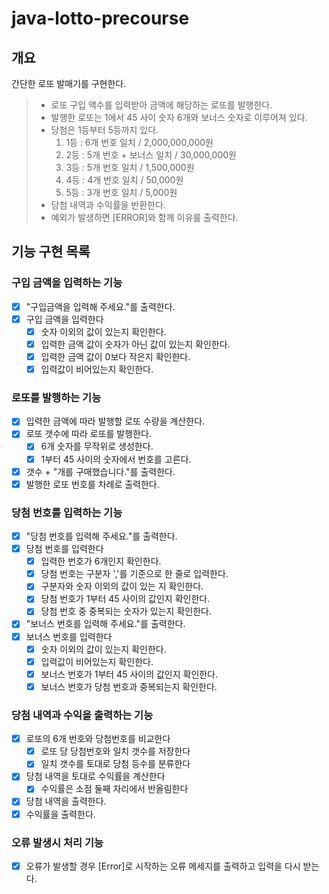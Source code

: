 # java-lotto-precourse

## 개요
간단한 로또 발매기를 구현한다.
>* 로또 구입 액수를 입력받아 금액에 해당하는 로또를 발행한다.
>* 발행한 로또는 1에서 45 사이 숫자 6개와 보너스 숫자로 이루어져 있다.
>* 당첨은 1등부터 5등까지 있다.
>   1. 1등 : 6개 번호 일치 / 2,000,000,000원
>   2. 2등 : 5개 번호 + 보너스 일치 / 30,000,000원
>   3. 3등 : 5개 번호 일치 / 1,500,000원
>   4. 4등 : 4개 번호 일치 / 50,000원
>   5. 5등 : 3개 번호 일치 / 5,000원
>* 당첨 내역과 수익률을 반환한다.
>* 예외가 발생하면 [ERROR]와 함께 이유를 출력한다.

## 기능 구현 목록

### 구입 금액을 입력하는 기능
* [x] "구입금액을 입력해 주세요."를 출력한다.
* [x] 구입 금액을 입력한다
  * [x] 숫자 이외의 값이 있는지 확인한다.
  * [x] 입력한 금액 값이 숫자가 아닌 값이 있는지 확인한다.
  * [x] 입력한 금액 값이 0보다 작은지 확인한다.
  * [x] 입력값이 비어있는지 확인한다.

### 로또를 발행하는 기능
* [x] 입력한 금액에 따라 발행할 로또 수량을 계산한다.
* [x] 로또 갯수에 따라 로또를 발행한다.
  * [x] 6개 숫자를 무작위로 생성한다.
  * [x] 1부터 45 사이의 숫자에서 번호를 고른다.
* [x] 갯수 + "개를 구매했습니다."를 출력한다.
* [x] 발행한 로또 번호를 차례로 출력한다.

### 당첨 번호를 입력하는 기능
* [x] "당첨 번호를 입력해 주세요."를 출력한다.
* [x] 당첨 번호를 입력한다
  * [x] 입력한 번호가 6개인지 확인한다.
  * [x] 당첨 번호는 구분자 ','를 기준으로 한 줄로 입력한다.
  * [x] 구분자와 숫자 이외의 값이 있는 지 확인한다.
  * [x] 당첨 번호가 1부터 45 사이의 값인지 확인한다.
  * [x] 당첨 번호 중 중복되는 숫자가 있는지 확인한다.
* [x] "보너스 번호를 입력해 주세요."를 출력한다.
* [x] 보너스 번호를 입력한다
  * [x] 숫자 이외의 값이 있는지 확인한다.
  * [x] 입력값이 비어있는지 확인한다.
  * [x] 보너스 번호가 1부터 45 사이의 값인지 확인한다.
  * [x] 보너스 번호가 당첨 번호과 중복되는지 확인한다.

### 당첨 내역과 수익을 출력하는 기능
* [x] 로또의 6개 번호와 당첨번호를 비교한다
  * [x] 로또 당 당첨번호와 일치 갯수를 저장한다
  * [x] 일치 갯수를 토대로 당첨 등수를 분류한다
* [x] 당첨 내역을 토대로 수익률을 계산한다
  * [x] 수익률은 소점 둘째 자리에서 반올림한다
* [x] 당첨 내역을 출력한다.
* [x] 수익률을 출력한다.

### 오류 발생시 처리 기능
* [x] 오류가 발생할 경우 [Error]로 시작하는 오류 메세지를 출력하고 입력을 다시 받는다.